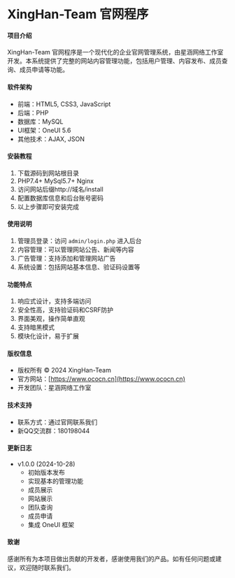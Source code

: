 # XingHan-Team 官网程序

#### 项目介绍
XingHan-Team 官网程序是一个现代化的企业官网管理系统，由星涵网络工作室开发。本系统提供了完整的网站内容管理功能，包括用户管理、内容发布、成员查询、成员申请等功能。

#### 软件架构
- 前端：HTML5, CSS3, JavaScript
- 后端：PHP
- 数据库：MySQL
- UI框架：OneUI 5.6
- 其他技术：AJAX, JSON

#### 安装教程
1. 下载源码到网站根目录
2. PHP7.4+ MySql5.7+ Nginx
3. 访问网站后缀http://域名/install
4. 配置数据库信息和后台账号密码
5. 以上步骤即可安装完成

#### 使用说明
1. 管理员登录：访问 `admin/login.php` 进入后台
2. 内容管理：可以管理网站公告、新闻等内容
3. 广告管理：支持添加和管理网站广告
4. 系统设置：包括网站基本信息、验证码设置等

#### 功能特点
1. 响应式设计，支持多端访问
2. 安全性高，支持验证码和CSRF防护
3. 界面美观，操作简单直观
4. 支持暗黑模式
5. 模块化设计，易于扩展


#### 版权信息
- 版权所有 © 2024 XingHan-Team
- 官方网站：[https://www.ococn.cn](https://www.ococn.cn)
- 开发团队：星涵网络工作室

#### 技术支持
- 联系方式：通过官网联系我们
- 新QQ交流群：180198044

#### 更新日志
- v1.0.0 (2024-10-28)
  - 初始版本发布
  - 实现基本的管理功能
  - 成员展示
  - 网站展示
  - 团队查询
  - 成员申请
  - 集成 OneUI 框架

#### 致谢
感谢所有为本项目做出贡献的开发者，感谢使用我们的产品。如有任何问题或建议，欢迎随时联系我们。 
